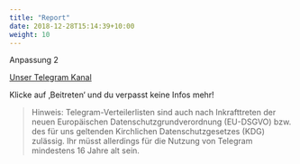 ```yaml
---
title: "Report"
date: 2018-12-28T15:14:39+10:00
weight: 10
---
```


Anpassung 2

[Unser Telegram Kanal](https://t.me/roverstufe)

Klicke auf ‚Beitreten‘ und du verpasst keine Infos mehr!

> Hinweis: Telegram-Verteilerlisten sind auch nach Inkrafttreten der neuen Europäischen Datenschutzgrundverordnung (EU-DSGVO) bzw. des für uns geltenden Kirchlichen Datenschutzgesetzes (KDG) zulässig. Ihr müsst allerdings für die Nutzung von Telegram mindestens 16 Jahre alt sein.
